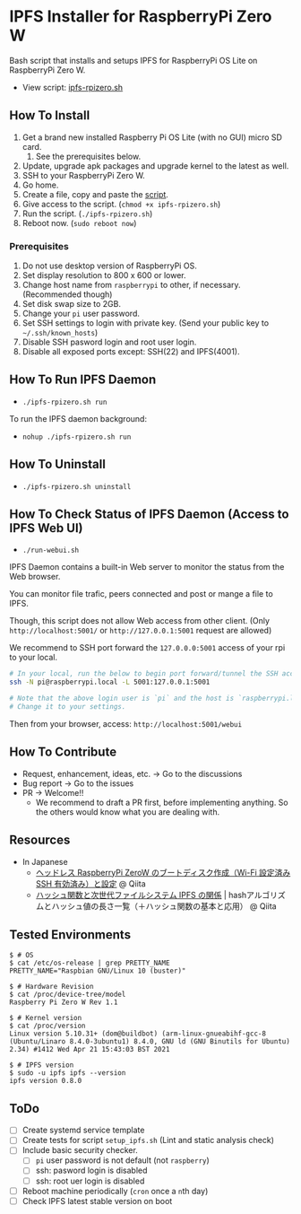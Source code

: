 # IPFS Installer for RaspberryPi Zero W

Bash script that installs and setups IPFS for RaspberryPi OS Lite on RaspberryPi Zero W.

- View script: [ipfs-rpizero.sh](./ipfs-rpizero.sh)

## How To Install

1. Get a brand new installed Raspberry Pi OS Lite (with no GUI) micro SD card.
   1. See the prerequisites below.
2. Update, upgrade apk packages and upgrade kernel to the latest as well.
3. SSH to your RaspberryPi Zero W.
4. Go home.
5. Create a file, copy and paste the [script](setup_ipfs.sh).
6. Give access to the script. (`chmod +x ipfs-rpizero.sh`)
7. Run the script. (`./ipfs-rpizero.sh`)
8. Reboot now. (`sudo reboot now`)

### Prerequisites

1. Do not use desktop version of RaspberryPi OS.
1. Set display resolution to 800 x 600 or lower.
1. Change host name from `raspberrypi` to other, if necessary. (Recommended though)
1. Set disk swap size to 2GB.
1. Change your `pi` user password.
1. Set SSH settings to login with private key. (Send your public key to `~/.ssh/known_hosts`)
1. Disable SSH pasword login and root user login.
1. Disable all exposed ports except: SSH(22) and IPFS(4001).

## How To Run IPFS Daemon

- `./ipfs-rpizero.sh run`

To run the IPFS daemon background:

- `nohup ./ipfs-rpizero.sh run`

## How To Uninstall

- `./ipfs-rpizero.sh uninstall`

## How To Check Status of IPFS Daemon (Access to IPFS Web UI)

- `./run-webui.sh`

IPFS Daemon contains a built-in Web server to monitor the status from the Web browser.

You can monitor file trafic, peers connected and post or mange a file to IPFS.

Though, this script does not allow Web access from other client. (Only `http://localhost:5001/` or `http://127.0.0.1:5001` request are allowed)

We recommend to SSH port forward the `127.0.0.0:5001` access of your rpi to your local.

```bash
# In your local, run the below to begin port forward/tunnel the SSH access.
ssh -N pi@raspberrypi.local -L 5001:127.0.0.1:5001

# Note that the above login user is `pi` and the host is `raspberrypi.local`.
# Change it to your settings.
```

Then from your browser, access: `http://localhost:5001/webui`

## How To Contribute

- Request, enhancement, ideas, etc. -> Go to the discussions
- Bug report -> Go to the issues
- PR -> Welcome!!
  - We recommend to draft a PR first, before implementing anything. So the others would know what you are dealing with.

## Resources

- In Japanese
  - [ヘッドレス RaspberryPi ZeroW のブートディスク作成（Wi-Fi 設定済み SSH 有効済み）と設定](https://qiita.com/KEINOS/items/43394e4bd3c8fcfb5ee8) @ Qiita
  - [ハッシュ関数と次世代ファイルシステム IPFS の関係](https://qiita.com/KEINOS/items/c92268386d265042ea16#%E3%83%8F%E3%83%83%E3%82%B7%E3%83%A5%E9%96%A2%E6%95%B0%E3%81%A8%E6%AC%A1%E4%B8%96%E4%BB%A3%E3%83%95%E3%82%A1%E3%82%A4%E3%83%AB%E3%82%B7%E3%82%B9%E3%83%86%E3%83%A0-ipfs-%E3%81%AE%E9%96%A2%E4%BF%82) | hashアルゴリズムとハッシュ値の長さ一覧（＋ハッシュ関数の基本と応用） @ Qiita

## Tested Environments

```shellscript
$ # OS
$ cat /etc/os-release | grep PRETTY_NAME
PRETTY_NAME="Raspbian GNU/Linux 10 (buster)"

$ # Hardware Revision
$ cat /proc/device-tree/model
Raspberry Pi Zero W Rev 1.1

$ # Kernel version
$ cat /proc/version
Linux version 5.10.31+ (dom@buildbot) (arm-linux-gnueabihf-gcc-8 (Ubuntu/Linaro 8.4.0-3ubuntu1) 8.4.0, GNU ld (GNU Binutils for Ubuntu) 2.34) #1412 Wed Apr 21 15:43:03 BST 2021

$ # IPFS version
$ sudo -u ipfs ipfs --version
ipfs version 0.8.0

```

## ToDo

- [ ] Create systemd service template
- [ ] Create tests for script `setup_ipfs.sh` (Lint and static analysis check)
- [ ] Include basic security checker.
  - [ ] `pi` user password is not default (not `raspberry`)
  - [ ] ssh: pasword login is disabled
  - [ ] ssh: root uer login is disabled
- [ ] Reboot machine periodically (`cron` once a `n`th day)
- [ ] Check IPFS latest stable version on boot
